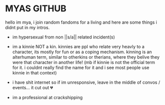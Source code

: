 # MYAS GITHUB

hello im mya, i join random fandoms for a living and here are some things i didnt put in my intros.

- im hypersexual from non ||s/a|| related incident(s)

- im a kinnie NOT a kin. kinnies are ppl who relate very heavly to a character, its mostly for fun or as a coping mechanism. kinning is an alterhuman term, similar to otherkins or therians, where they belive they were that character in another life! (mb if kinnie is not the official term for it. i couldnt really find the name for it and i see most people use kinnie in that context)

- i have shit internet so if im unresponsive, leave in the middle of convos / events... it cut out 💔

- im a professional at crackshipping
